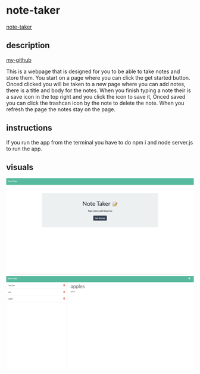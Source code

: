 # note-taker
[note-taker](https://tranquil-shelf-11284.herokuapp.com/)

## description
[my-github](https://github.com/Will-Dean5/note-taker)

This is a webpage that is designed for you to be able to take notes and store them. You start on a page where you can click the get started button. Onced clicked you will be taken to a new page where you can add notes, there is a title and body for the notes. When you finish typing a note their is a save icon in the top right and you click the icon to save it, Onced saved you can click the trashcan icon by the note to delete the note. When you refresh the page the notes stay on the page.

## instructions

If you run the app from the terminal you have to do npm i and node server.js to run the app.

## visuals
![Start-page](./public/assets/Screen%20Shot%202022-09-16%20at%207.28.23%20PM.png)
![notes-page](./public/assets/Screen%20Shot%202022-09-16%20at%207.29.04%20PM.png)